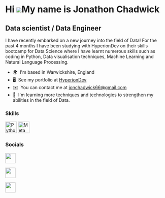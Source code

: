 Hi ![](https://user-images.githubusercontent.com/18350557/176309783-0785949b-9127-417c-8b55-ab5a4333674e.gif)My name is Jonathon Chadwick
=========================================================================================================================================

Data scientist / Data Engineer
------------------------------

I have recently embarked on a new journey into the field of Data! For the past 4 months I have been studying with HyperionDev on their skills bootcamp for Data Science where I have learnt numerous skills such as coding in Python, Data visualisation techniques, Machine Learning and Natural Language Processing.

*   🌍  I'm based in Warwickshire, England
*   🖥️  See my portfolio at [HyperionDev](http://www.hyperiondev.com/portfolio/147758/)
*   ✉️  You can contact me at [jonchadwick66@gmail.com](mailto:jonchadwick66@gmail.com)
*   🧠  I'm learning more techniques and technologies to strengthen my abilities in the field of Data.

### Skills

<p align="left">
<a href="https://www.python.org/" target="_blank" rel="noreferrer"><img src="https://raw.githubusercontent.com/danielcranney/readme-generator/main/public/icons/skills/python-colored.svg" width="36" height="36" alt="Python" /></a>
<a href="https://metamask.io/" target="_blank" rel="noreferrer"><img src="https://raw.githubusercontent.com/danielcranney/readme-generator/main/public/icons/skills/metamask-colored.svg" width="36" height="36" alt="MetaMask" /></a>
</p>
                    
### Socials
                  
                  
<p align="left">
                          
<a href="https://discord.com/users/jonchadwick66" target="_blank" rel="noreferrer"><img src="https://raw.githubusercontent.com/danielcranney/readme-generator/main/public/icons/socials/discord.svg" width="32" height="32" /></a>
                          
<a href="https://www.github.com/jonchadwick" target="_blank" rel="noreferrer"><img src="https://raw.githubusercontent.com/danielcranney/readme-generator/main/public/icons/socials/github.svg" width="32" height="32" /></a>
                          
<a href="https://www.linkedin.com/in/jonathon-chadwick" target="_blank" rel="noreferrer"><img src="https://raw.githubusercontent.com/danielcranney/readme-generator/main/public/icons/socials/linkedin.svg" width="32" height="32" /></a></p>
